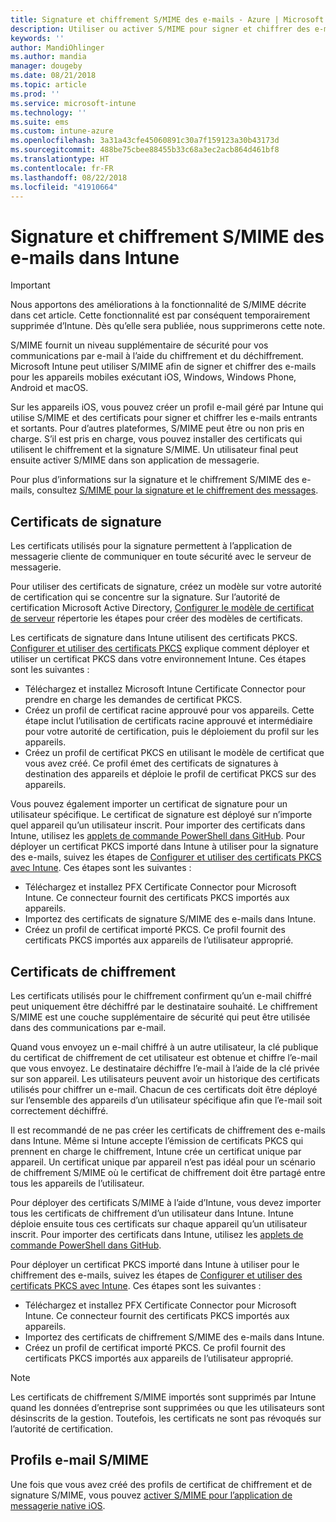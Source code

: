 ```yaml
---
title: Signature et chiffrement S/MIME des e-mails - Azure | Microsoft Docs
description: Utiliser ou activer S/MIME pour signer et chiffrer des e-mails dans Microsoft Intune
keywords: ''
author: MandiOhlinger
ms.author: mandia
manager: dougeby
ms.date: 08/21/2018
ms.topic: article
ms.prod: ''
ms.service: microsoft-intune
ms.technology: ''
ms.suite: ems
ms.custom: intune-azure
ms.openlocfilehash: 3a31a43cfe45060891c30a7f159123a30b43173d
ms.sourcegitcommit: 488be75cbee88455b33c68a3ec2acb864d461bf8
ms.translationtype: HT
ms.contentlocale: fr-FR
ms.lasthandoff: 08/22/2018
ms.locfileid: "41910664"
---
```

# <a name="smime-email-signing-and-encryption-in-intune"></a>Signature et chiffrement S/MIME des e-mails dans Intune

> [!IMPORTANT]
> Nous apportons des améliorations à la fonctionnalité de S/MIME décrite dans cet article. Cette fonctionnalité est par conséquent temporairement supprimée d’Intune. Dès qu’elle sera publiée, nous supprimerons cette note.

S/MIME fournit un niveau supplémentaire de sécurité pour vos communications par e-mail à l’aide du chiffrement et du déchiffrement. Microsoft Intune peut utiliser S/MIME afin de signer et chiffrer des e-mails pour les appareils mobiles exécutant iOS, Windows, Windows Phone, Android et macOS.

Sur les appareils iOS, vous pouvez créer un profil e-mail géré par Intune qui utilise S/MIME et des certificats pour signer et chiffrer les e-mails entrants et sortants. Pour d’autres plateformes, S/MIME peut être ou non pris en charge. S’il est pris en charge, vous pouvez installer des certificats qui utilisent le chiffrement et la signature S/MIME. Un utilisateur final peut ensuite activer S/MIME dans son application de messagerie.

Pour plus d’informations sur la signature et le chiffrement S/MIME des e-mails, consultez [S/MIME pour la signature et le chiffrement des messages](https://docs.microsoft.com/Exchange/policy-and-compliance/smime).

## <a name="signing-certificates"></a>Certificats de signature

Les certificats utilisés pour la signature permettent à l’application de messagerie cliente de communiquer en toute sécurité avec le serveur de messagerie.

Pour utiliser des certificats de signature, créez un modèle sur votre autorité de certification qui se concentre sur la signature. Sur l’autorité de certification Microsoft Active Directory, [Configurer le modèle de certificat de serveur](https://docs.microsoft.com/windows-server/networking/core-network-guide/cncg/server-certs/configure-the-server-certificate-template) répertorie les étapes pour créer des modèles de certificats.

Les certificats de signature dans Intune utilisent des certificats PKCS. [Configurer et utiliser des certificats PKCS](certficates-pfx-configure.md) explique comment déployer et utiliser un certificat PKCS dans votre environnement Intune. Ces étapes sont les suivantes :

- Téléchargez et installez Microsoft Intune Certificate Connector pour prendre en charge les demandes de certificat PKCS.
- Créez un profil de certificat racine approuvé pour vos appareils. Cette étape inclut l’utilisation de certificats racine approuvé et intermédiaire pour votre autorité de certification, puis le déploiement du profil sur les appareils.
- Créez un profil de certificat PKCS en utilisant le modèle de certificat que vous avez créé. Ce profil émet des certificats de signatures à destination des appareils et déploie le profil de certificat PKCS sur des appareils.

Vous pouvez également importer un certificat de signature pour un utilisateur spécifique. Le certificat de signature est déployé sur n’importe quel appareil qu’un utilisateur inscrit. Pour importer des certificats dans Intune, utilisez les [applets de commande PowerShell dans GitHub](https://github.com/Microsoft/Intune-Resource-Access). Pour déployer un certificat PKCS importé dans Intune à utiliser pour la signature des e-mails, suivez les étapes de [Configurer et utiliser des certificats PKCS avec Intune](certficates-pfx-configure.md). Ces étapes sont les suivantes :

- Téléchargez et installez PFX Certificate Connector pour Microsoft Intune. Ce connecteur fournit des certificats PKCS importés aux appareils.
- Importez des certificats de signature S/MIME des e-mails dans Intune.
- Créez un profil de certificat importé PKCS. Ce profil fournit des certificats PKCS importés aux appareils de l’utilisateur approprié.

## <a name="encryption-certificates"></a>Certificats de chiffrement

Les certificats utilisés pour le chiffrement confirment qu’un e-mail chiffré peut uniquement être déchiffré par le destinataire souhaité. Le chiffrement S/MIME est une couche supplémentaire de sécurité qui peut être utilisée dans des communications par e-mail.

Quand vous envoyez un e-mail chiffré à un autre utilisateur, la clé publique du certificat de chiffrement de cet utilisateur est obtenue et chiffre l’e-mail que vous envoyez. Le destinataire déchiffre l’e-mail à l’aide de la clé privée sur son appareil. Les utilisateurs peuvent avoir un historique des certificats utilisés pour chiffrer un e-mail. Chacun de ces certificats doit être déployé sur l’ensemble des appareils d’un utilisateur spécifique afin que l’e-mail soit correctement déchiffré.

Il est recommandé de ne pas créer les certificats de chiffrement des e-mails dans Intune. Même si Intune accepte l’émission de certificats PKCS qui prennent en charge le chiffrement, Intune crée un certificat unique par appareil. Un certificat unique par appareil n’est pas idéal pour un scénario de chiffrement S/MIME où le certificat de chiffrement doit être partagé entre tous les appareils de l’utilisateur.

Pour déployer des certificats S/MIME à l’aide d’Intune, vous devez importer tous les certificats de chiffrement d’un utilisateur dans Intune. Intune déploie ensuite tous ces certificats sur chaque appareil qu’un utilisateur inscrit. Pour importer des certificats dans Intune, utilisez les [applets de commande PowerShell dans GitHub](https://github.com/Microsoft/Intune-Resource-Access).

Pour déployer un certificat PKCS importé dans Intune à utiliser pour le chiffrement des e-mails, suivez les étapes de [Configurer et utiliser des certificats PKCS avec Intune](certficates-pfx-configure.md). Ces étapes sont les suivantes :

- Téléchargez et installez PFX Certificate Connector pour Microsoft Intune. Ce connecteur fournit des certificats PKCS importés aux appareils.
- Importez des certificats de chiffrement S/MIME des e-mails dans Intune.
- Créez un profil de certificat importé PKCS. Ce profil fournit des certificats PKCS importés aux appareils de l’utilisateur approprié.

 > [!NOTE]
 > Les certificats de chiffrement S/MIME importés sont supprimés par Intune quand les données d’entreprise sont supprimées ou que les utilisateurs sont désinscrits de la gestion. Toutefois, les certificats ne sont pas révoqués sur l’autorité de certification.

## <a name="smime-email-profiles"></a>Profils e-mail S/MIME

Une fois que vous avez créé des profils de certificat de chiffrement et de signature S/MIME, vous pouvez [activer S/MIME pour l’application de messagerie native iOS](email-settings-ios.md).